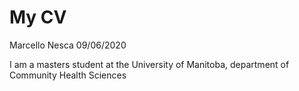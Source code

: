 My CV
================
Marcello Nesca
09/06/2020

I am a masters student at the University of Manitoba, department of
Community Health Sciences

